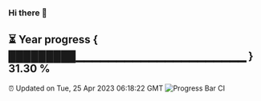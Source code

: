 ### Hi there 👋
⏳ Year progress { █████████▁▁▁▁▁▁▁▁▁▁▁▁▁▁▁▁▁▁▁▁▁ } 31.30 %
---
⏰ Updated on Tue, 25 Apr 2023 06:18:22 GMT
![Progress Bar CI](https://github.com/liununu/liununu/workflows/Progress%20Bar%20CI/badge.svg)
